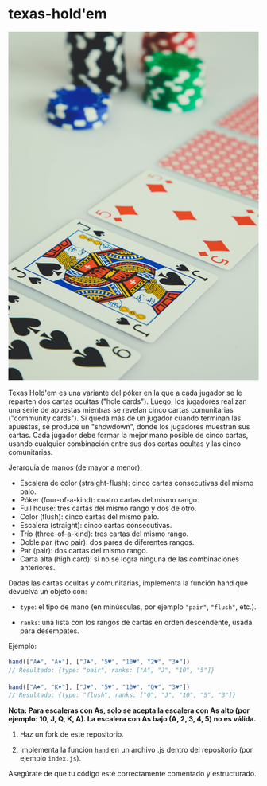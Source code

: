# texas-hold'em
<p align="center">
 <img src="img/cover.jpg" width="800" height="700" >
</p>
Texas Hold'em es una variante del póker en la que a cada jugador se le reparten dos cartas ocultas ("hole cards"). Luego, los jugadores realizan una serie de apuestas mientras se revelan cinco cartas comunitarias ("community cards"). Si queda más de un jugador cuando terminan las apuestas, se produce un "showdown", donde los jugadores muestran sus cartas. Cada jugador debe formar la mejor mano posible de cinco cartas, usando cualquier combinación entre sus dos cartas ocultas y las cinco comunitarias.

Jerarquía de manos (de mayor a menor):
 - Escalera de color (straight-flush): cinco cartas consecutivas del mismo palo.
 - Póker (four-of-a-kind): cuatro cartas del mismo rango.
 - Full house: tres cartas del mismo rango y dos de otro.
 - Color (flush): cinco cartas del mismo palo.
 - Escalera (straight): cinco cartas consecutivas.
 - Trío (three-of-a-kind): tres cartas del mismo rango.
 - Doble par (two pair): dos pares de diferentes rangos.
 - Par (pair): dos cartas del mismo rango.
 - Carta alta (high card): si no se logra ninguna de las combinaciones anteriores.

Dadas las cartas ocultas y comunitarias, implementa la función hand que devuelva un objeto con:

 - `type`: el tipo de mano (en minúsculas, por ejemplo `"pair"`, `"flush"`, etc.).

 - `ranks`: una lista con los rangos de cartas en orden descendente, usada para desempates.

Ejemplo:
```javascript
hand(["A♠", "A♦"], ["J♣", "5♥", "10♥", "2♥", "3♦"])
// Resultado: {type: "pair", ranks: ["A", "J", "10", "5"]}

hand(["A♠", "K♦"], ["J♥", "5♥", "10♥", "Q♥", "3♥"])
// Resultado: {type: "flush", ranks: ["Q", "J", "10", "5", "3"]}
```

**Nota: Para escaleras con As, solo se acepta la escalera con As alto (por ejemplo: 10, J, Q, K, A). La escalera con As bajo (A, 2, 3, 4, 5) no es válida.**

1. Haz un fork de este repositorio.

2. Implementa la función `hand` en un archivo .js dentro del repositorio (por ejemplo `index.js`).

Asegúrate de que tu código esté correctamente comentado y estructurado.
